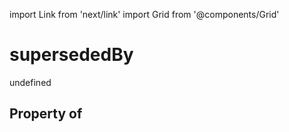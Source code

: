 import Link from 'next/link'
import Grid from '@components/Grid'

# supersededBy

undefined

## Property of



